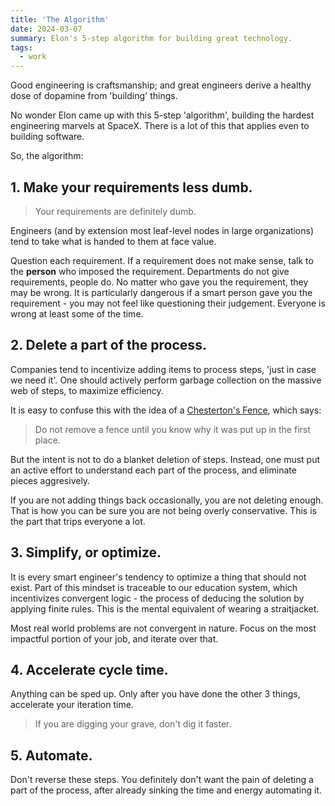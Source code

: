 ```yaml
---
title: 'The Algorithm'
date: 2024-03-07
summary: Elon's 5-step algorithm for building great technology.
tags:
  - work
---
```


Good engineering is craftsmanship; and great engineers derive a healthy dose of dopamine from 'building' things.

No wonder Elon came up with this 5-step 'algorithm', building the hardest engineering marvels at SpaceX. There is a lot of this that applies even to building software.

So, the algorithm:

## 1. Make your requirements less dumb.
> Your requirements are definitely dumb.

Engineers (and by extension most leaf-level nodes in large organizations) tend to take what is handed to them at face value.

Question each requirement. If a requirement does not make sense, talk to the **person** who imposed the requirement. Departments do not give requirements, people do. No matter who gave you the requirement, they may be wrong. It is particularly dangerous if a smart person gave you the requirement - you may not feel like questioning their judgement. Everyone is wrong at least some of the time.

## 2. Delete a part of the process.
Companies tend to incentivize adding items to process steps, 'just in case we need it'. One should actively perform garbage collection on the massive web of steps, to maximize efficiency.

It is easy to confuse this with the idea of a [Chesterton's Fence](https://fs.blog/chestertons-fence/), which says:

> Do not remove a fence until you know why it was put up in the first place.

But the intent is not to do a blanket deletion of steps. Instead, one must put an active effort to understand each part of the process, and eliminate pieces aggresively. 

If you are not adding things back occasionally, you are not deleting enough. That is how you can be sure you are not being overly conservative. This is the part that trips everyone a lot.

## 3. Simplify, or optimize.
It is every smart engineer's tendency to optimize a thing that should not exist. Part of this mindset is traceable to our education system, which incentivizes convergent logic - the process of deducing the solution by applying finite rules. This is the mental equivalent of wearing a straitjacket. 

Most real world problems are not convergent in nature. Focus on the most impactful portion of your job, and iterate over that.

## 4. Accelerate cycle time.
Anything can be sped up. Only after you have done the other 3 things, accelerate your iteration time.
> If you are digging your grave, don't dig it faster.

## 5. Automate.
Don't reverse these steps. You definitely don't want the pain of deleting a part of the process, after already sinking the time and energy automating it.
